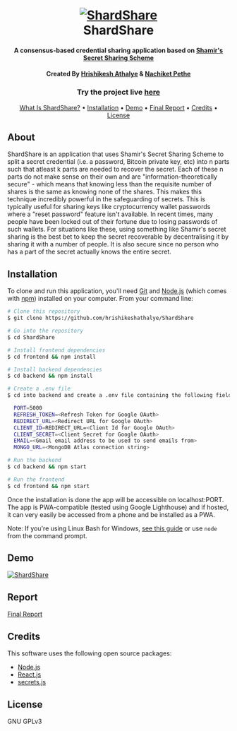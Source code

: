 <h1 align="center">
  <br>
  <a href="https://shardshare-frontend.herokuapp.com/"><img src="https://github.com/hrishikeshathalye/ShardShare/blob/main/frontend/public/favicon.ico" alt="ShardShare"></a>
  <br>
  ShardShare
  <br>
</h1>

<h4 align="center">A consensus-based credential sharing application based on <a href="https://en.wikipedia.org/wiki/Shamir%27s_Secret_Sharing" target="_blank">Shamir's Secret Sharing Scheme</a></h4>

<h4 align="center">Created By <a href="https://github.com/hrishikeshathalye" target="_blank">Hrishikesh Athalye</a> & <a href="https://github.com/nachiket59" target="_blank">Nachiket Pethe</a> </h4>

<b><h3 align="center">Try the project live <a href="https://shardshare-frontend.herokuapp.com/" target="_blank">here</a></h3></b>

<p align="center">
  <a href="#about">What Is ShardShare?</a> •
  <a href="#installation">Installation</a> •
  <a href="#Demo">Demo</a> •
  <a href="#report">Final Report</a> •
  <a href="#credits">Credits</a> •
  <a href="#license">License</a>
</p>

## About

ShardShare is an application that uses Shamir's Secret Sharing Scheme to split a secret credential (i.e. a password, Bitcoin private key, etc) into n parts such that atleast k parts are needed to recover the secret. Each of these n parts do not make sense on their own and are "information-theoretically secure" - which means that knowing less than the requisite number of shares is the same as knowing none of the shares. This makes this technique incredibly powerful in the safeguarding of secrets.
This is typically useful for sharing keys like cryptocurrency wallet passwords where a "reset password" feature isn't available. In recent times, many people have been locked out of their fortune due to losing passwords of such wallets. For situations like these, using something like Shamir's secret sharing is the best bet to keep the secret recoverable by decentralising it by sharing it with a number of people. It is also secure since no person who has a part of the secret actually knows the entire secret.

## Installation

To clone and run this application, you'll need [Git](https://git-scm.com) and [Node.js](https://nodejs.org/en/download/) (which comes with [npm](http://npmjs.com)) installed on your computer. From your command line:

```bash
# Clone this repository
$ git clone https://github.com/hrishikeshathalye/ShardShare

# Go into the repository
$ cd ShardShare

# Install frontend dependencies
$ cd frontend && npm install

# Install backend dependencies
$ cd backend && npm install

# Create a .env file
$ cd into backend and create a .env file containing the following fields:

  PORT=5000
  REFRESH_TOKEN=<Refresh Token for Google OAuth>
  REDIRECT_URL=<Redirect URL for Google OAuth>
  CLIENT_ID=REDIRECT_URL=<Client Id for Google OAuth>
  CLIENT_SECRET=<Client Secret for Google OAuth>
  EMAIL=<Gmail email address to be used to send emails from>
  MONGO_URL=<MongoDB Atlas connection string>

# Run the backend
$ cd backend && npm start

# Run the frontend
$ cd frontend && npm start
```

Once the installation is done the app will be accessible on localhost:PORT. The app is PWA-compatible (tested using Google Lighthouse) and if hosted, it can very easily be accessed from a phone and be installed as a PWA.

Note: If you're using Linux Bash for Windows, [see this guide](https://www.howtogeek.com/261575/how-to-run-graphical-linux-desktop-applications-from-windows-10s-bash-shell/) or use `node` from the command prompt.

## Demo

[![ShardShare](http://img.youtube.com/vi/HCbRCv0uTtw/0.jpg)](http://www.youtube.com/watch?v=HCbRCv0uTtw "ShardShare")

## Report

[Final Report](https://pdfhost.io/v/u132EReWx_Final_Reportpdf.pdf)

## Credits

This software uses the following open source packages:

- [Node.js](https://nodejs.org/)
- [React.js](https://reactjs.org/)
- [secrets.js](https://github.com/grempe/secrets.js)

## License

GNU GPLv3
